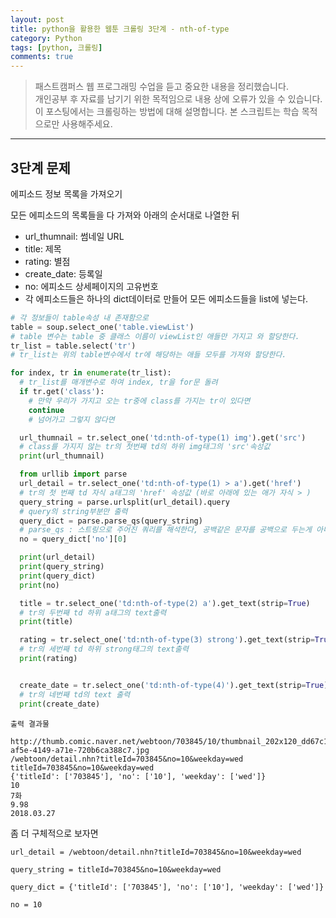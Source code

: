 ```yaml
---
layout: post
title: python을 활용한 웹툰 크롤링 3단계 - nth-of-type
category: Python
tags: [python, 크롤링]
comments: true
---
```


> 패스트캠퍼스 웹 프로그래밍 수업을 듣고 중요한 내용을 정리했습니다.     
개인공부 후 자료를 남기기 위한 목적임으로 내용 상에 오류가 있을 수 있습니다.      
> 이 포스팅에서는 크롤링하는 방법에 대해 설명합니다.
> 본 스크립트는 학습 목적으로만 사용해주세요.

<hr>

## 3단계 문제
에피소드 정보 목록을 가져오기


모든 에피소드의 목록들을 다 가져와 아래의 순서대로 나열한 뒤

- url_thumnail: 썸네일 URL
- title: 제목
- rating: 별점
- create_date: 등록일
- no: 에피소드 상세페이지의 고유번호
- 각 에피소드들은 하나의 dict데이터로 만들어 모든 에피소드들을 list에 넣는다.


```python
# 각 정보들이 table속성 내 존재함으로
table = soup.select_one('table.viewList')
# table 변수는 table 중 클래스 이름이 viewList인 애들만 가지고 와 할당한다.
tr_list = table.select('tr')
# tr_list는 위의 table변수에서 tr에 해당하는 애들 모두를 가져와 할당한다.

for index, tr in enumerate(tr_list):
  # tr_list를 매개변수로 하여 index, tr을 for문 돌려
  if tr.get('class'):
    # 만약 우리가 가지고 오는 tr중에 class를 가지는 tr이 있다면
    continue
    # 넘어가고 그렇지 않다면

  url_thumnail = tr.select_one('td:nth-of-type(1) img').get('src')
  # class를 가지지 않는 tr의 첫번째 td의 하위 img태그의 'src'속성값
  print(url_thumnail)

  from urllib import parse
  url_detail = tr.select_one('td:nth-of-type(1) > a').get('href')
  # tr의 첫 번째 td 자식 a태그의 'href' 속성값 (바로 아래에 있는 애가 자식 > )
  query_string = parse.urlsplit(url_detail).query
  # query의 string부분만 출력
  query_dict = parse.parse_qs(query_string)
  # parse_qs : 스트링으로 주어진 쿼리를 해석한다, 공백같은 문자를 공백으로 두는게 아니라 %뒤의 취급할 수 있는 글로 변환
  no = query_dict['no'][0]

  print(url_detail)
  print(query_string)
  print(query_dict)
  print(no)

  title = tr.select_one('td:nth-of-type(2) a').get_text(strip=True)
  # tr의 두번째 td 하위 a태그의 text출력
  print(title)

  rating = tr.select_one('td:nth-of-type(3) strong').get_text(strip=True)
  # tr의 세번째 td 하위 strong태그의 text출력
  print(rating)


  create_date = tr.select_one('td:nth-of-type(4)').get_text(strip=True)
  # tr의 네번째 td의 text 출력
  print(create_date)

  ```


```
출력 결과물

http://thumb.comic.naver.net/webtoon/703845/10/thumbnail_202x120_dd67c15f-af5e-4149-a71e-720b6ca388c7.jpg
/webtoon/detail.nhn?titleId=703845&no=10&weekday=wed
titleId=703845&no=10&weekday=wed
{'titleId': ['703845'], 'no': ['10'], 'weekday': ['wed']}
10
7화
9.98
2018.03.27
```

좀 더 구체적으로 보자면

```
url_detail = /webtoon/detail.nhn?titleId=703845&no=10&weekday=wed

query_string = titleId=703845&no=10&weekday=wed

query_dict = {'titleId': ['703845'], 'no': ['10'], 'weekday': ['wed']}

no = 10
```
